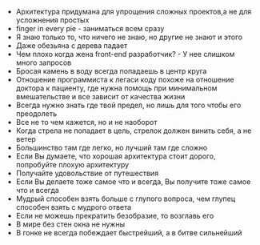 - Архитектура придумана для упрощения сложных проектов,а не для усложнения простых
- finger in every pie - заниматься всем сразу
- Я знаю только то, что ничего не знаю, но другие не знают и этого
- Даже обезьяна с дерева падает
- Чем плохо когда жена front-end разработчик? - У нее слишком много запросов
- Бросая камень в воду всегда попадаешь в центр круга
- Отношение программиста к легаси коду похоже на отношение доктора к пациенту, где нужна помощь при минимальном вмешательстве и все зависит от качества жизни
- Всегда нужно знать где твой предел, но лишь для того чтобы его преодолеть
- Все не то чем кажется, но и не наоборот
- Когда стрела не попадает в цель, стрелок должен винить себя, а не ветер
- Большинство там где легко, но лучший там где сложно
- Если Вы думаете, что хорошая архитектура стоит дорого, попробуйте плохую архитектуру
- Получайте удовольствие от путешествия
- Если Вы делаете тоже самое что и всегда, Вы получите тоже самое что и всегда
- Мудрый способен взять больше с глупого вопроса, чем глупец способен взять с мудрого ответа
- Если не можешь прекратить безобразие, то возглавь его
- В мире без стен окна не нужны
- В гонке не всегда побеждает быстрейший, а в битве сильнейший
